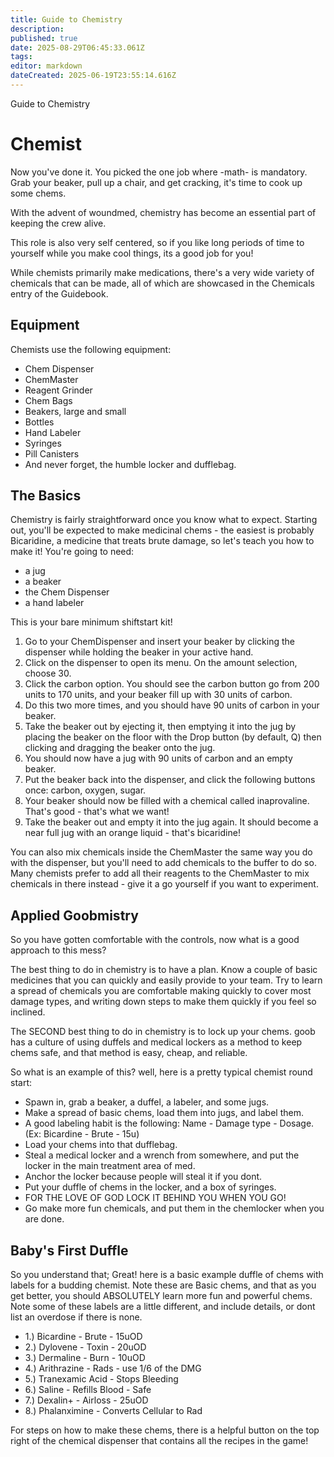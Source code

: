 ```yaml
---
title: Guide to Chemistry
description: 
published: true
date: 2025-08-29T06:45:33.061Z
tags: 
editor: markdown
dateCreated: 2025-06-19T23:55:14.616Z
---
```


Guide to Chemistry

# Chemist

Now you've done it. You picked the one job where -math- is mandatory. Grab your beaker, pull up a chair, and get cracking, it's time to cook up some chems.

With the advent of woundmed, chemistry has become an essential part of keeping the crew alive.

This role is also very self centered, so if you like long periods of time to yourself while you make cool things, its a good job for you!

While chemists primarily make medications, there's a very wide variety of chemicals that can be made, all of which are showcased in the Chemicals entry of the Guidebook.

## Equipment

Chemists use the following equipment:

-   Chem Dispenser
-   ChemMaster
-   Reagent Grinder
-   Chem Bags
-   Beakers, large and small
-   Bottles
-   Hand Labeler
-   Syringes
-   Pill Canisters
-   And never forget, the humble locker and dufflebag.

## The Basics

Chemistry is fairly straightforward once you know what to expect. Starting out, you'll be expected to make medicinal chems - the easiest is probably Bicaridine, a medicine that treats brute damage, so let's teach you how to make it!
You're going to need:
- a jug
- a beaker
- the Chem Dispenser
- a hand labeler

This is your bare minimum shiftstart kit!

1. Go to your ChemDispenser and insert your beaker by clicking the dispenser while holding the beaker in your active hand.
2. Click on the dispenser to open its menu. On the amount selection, choose 30.
3. Click the carbon option. You should see the carbon button go from 200 units to 170 units, and your beaker fill up with 30 units of carbon.
4. Do this two more times, and you should have 90 units of carbon in your beaker.
5. Take the beaker out by ejecting it, then emptying it into the jug by placing the beaker on the floor with the Drop button (by default, Q) then clicking and dragging the beaker onto the jug.
6. You should now have a jug with 90 units of carbon and an empty beaker.
7. Put the beaker back into the dispenser, and click the following buttons once: carbon, oxygen, sugar.
8. Your beaker should now be filled with a chemical called inaprovaline. That's good - that's what we want!
9. Take the beaker out and empty it into the jug again. It should become a near full jug with an orange liquid - that's bicaridine!

You can also mix chemicals inside the ChemMaster the same way you do with the dispenser, but you'll need to add chemicals to the buffer to do so. Many chemists prefer to add all their reagents to the ChemMaster to mix chemicals in there instead - give it a go yourself if you want to experiment.

## Applied Goobmistry

So you have gotten comfortable with the controls, now what is a good approach to this mess?

The best thing to do in chemistry is to have a plan. Know a couple of basic medicines that you can quickly and easily provide to your team. Try to learn a spread of chemicals you are comfortable making quickly to cover most damage types, and writing down steps to make them quickly if you feel so inclined. 

The SECOND best thing to do in chemistry is to lock up your chems. goob has a culture of using duffels and medical lockers as a method to keep chems safe, and that method is easy, cheap, and reliable. 

So what is an example of this? well, here is a pretty typical chemist round start:

- Spawn in, grab a beaker, a duffel, a labeler, and some jugs.
- Make a spread of basic chems, load them into jugs, and label them.
- A good labeling habit is the following: Name - Damage type - Dosage. (Ex: Bicardine - Brute - 15u)
- Load your chems into that dufflebag. 
- Steal a medical locker and a wrench from somewhere, and put the locker in the main treatment area of med.
- Anchor the locker because people will steal it if you dont. 
- Put your duffle of chems in the locker, and a box of syringes.
- FOR THE LOVE OF GOD LOCK IT BEHIND YOU WHEN YOU GO!
- Go make more fun chemicals, and put them in the chemlocker when you are done. 

## Baby's First Duffle
So you understand that; Great! here is a basic example duffle of chems with labels for a budding chemist. Note these are Basic chems, and that as you get better, you should ABSOLUTELY learn more fun and powerful chems. Note some of these labels are a little different, and include details, or dont list an overdose if there is none. 
- 1.) Bicardine - Brute - 15uOD
- 2.) Dylovene - Toxin - 20uOD
- 3.) Dermaline - Burn - 10uOD
- 4.) Arithrazine - Rads - use 1/6 of the DMG
- 5.) Tranexamic Acid - Stops Bleeding
- 6.) Saline - Refills Blood - Safe
- 7.) Dexalin+ - Airloss - 25uOD
- 8.) Phalanximine - Converts Cellular to Rad

For steps on how to make these chems, there is a helpful button on the top right of the chemical dispenser that contains all the recipes in the game! 
